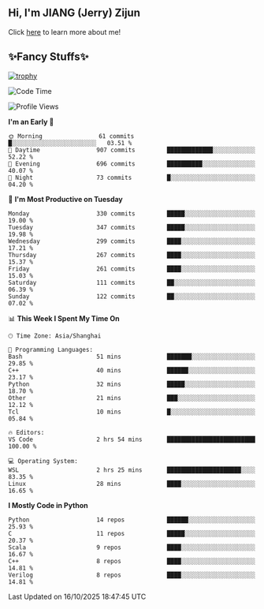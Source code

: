 ## Hi, I'm JIANG (Jerry) Zijun

Click [here](https://jzjerry.github.io/about/) to learn more about me!

## ✨Fancy Stuffs✨
[![trophy](https://github-profile-trophy.vercel.app/?username=jzjerry&theme=onedark)](https://github.com/ryo-ma/github-profile-trophy)
<!--START_SECTION:waka-->
![Code Time](http://img.shields.io/badge/Code%20Time-1%2C550%20hrs%2031%20mins-blue)

![Profile Views](http://img.shields.io/badge/Profile%20Views-0-blue)

**I'm an Early 🐤** 

```text
🌞 Morning                61 commits          █░░░░░░░░░░░░░░░░░░░░░░░░   03.51 % 
🌆 Daytime                907 commits         █████████████░░░░░░░░░░░░   52.22 % 
🌃 Evening                696 commits         ██████████░░░░░░░░░░░░░░░   40.07 % 
🌙 Night                  73 commits          █░░░░░░░░░░░░░░░░░░░░░░░░   04.20 % 
```
📅 **I'm Most Productive on Tuesday** 

```text
Monday                   330 commits         █████░░░░░░░░░░░░░░░░░░░░   19.00 % 
Tuesday                  347 commits         █████░░░░░░░░░░░░░░░░░░░░   19.98 % 
Wednesday                299 commits         ████░░░░░░░░░░░░░░░░░░░░░   17.21 % 
Thursday                 267 commits         ████░░░░░░░░░░░░░░░░░░░░░   15.37 % 
Friday                   261 commits         ████░░░░░░░░░░░░░░░░░░░░░   15.03 % 
Saturday                 111 commits         ██░░░░░░░░░░░░░░░░░░░░░░░   06.39 % 
Sunday                   122 commits         ██░░░░░░░░░░░░░░░░░░░░░░░   07.02 % 
```


📊 **This Week I Spent My Time On** 

```text
🕑︎ Time Zone: Asia/Shanghai

💬 Programming Languages: 
Bash                     51 mins             ███████░░░░░░░░░░░░░░░░░░   29.85 % 
C++                      40 mins             ██████░░░░░░░░░░░░░░░░░░░   23.17 % 
Python                   32 mins             █████░░░░░░░░░░░░░░░░░░░░   18.70 % 
Other                    21 mins             ███░░░░░░░░░░░░░░░░░░░░░░   12.12 % 
Tcl                      10 mins             █░░░░░░░░░░░░░░░░░░░░░░░░   05.84 % 

🔥 Editors: 
VS Code                  2 hrs 54 mins       █████████████████████████   100.00 % 

💻 Operating System: 
WSL                      2 hrs 25 mins       █████████████████████░░░░   83.35 % 
Linux                    28 mins             ████░░░░░░░░░░░░░░░░░░░░░   16.65 % 
```

**I Mostly Code in Python** 

```text
Python                   14 repos            ██████░░░░░░░░░░░░░░░░░░░   25.93 % 
C                        11 repos            █████░░░░░░░░░░░░░░░░░░░░   20.37 % 
Scala                    9 repos             ████░░░░░░░░░░░░░░░░░░░░░   16.67 % 
C++                      8 repos             ████░░░░░░░░░░░░░░░░░░░░░   14.81 % 
Verilog                  8 repos             ████░░░░░░░░░░░░░░░░░░░░░   14.81 % 
```




 Last Updated on 16/10/2025 18:47:45 UTC
<!--END_SECTION:waka-->
